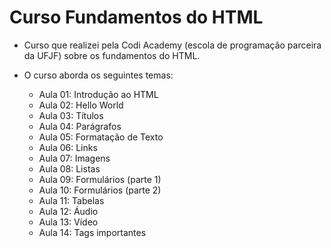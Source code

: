 # Curso Fundamentos do HTML

 - Curso que realizei pela Codi Academy (escola de programação parceira da UFJF) sobre os fundamentos do HTML.

- O curso aborda os seguintes temas:

    - Aula 01: Introdução ao HTML       
    - Aula 02: Hello World              
    - Aula 03: Títulos                  
    - Aula 04: Parágrafos               
    - Aula 05: Formatação de Texto      
    - Aula 06: Links                    
    - Aula 07: Imagens                  
    - Aula 08: Listas                   
    - Aula 09: Formulários (parte 1)    
    - Aula 10: Formulários (parte 2)    
    - Aula 11: Tabelas                         
    - Aula 12: Áudio
    - Aula 13: Vídeo
    - Aula 14: Tags importantes
